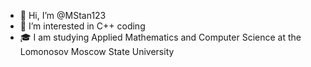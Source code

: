 - 👋 Hi, I’m @MStan123
- 👀 I’m interested in C++ coding
- 🎓 I am studying Applied Mathematics and Computer Science at the Lomonosov Moscow State University

<!---
MStan123/MStan123 is a ✨ special ✨ repository because its `README.md` (this file) appears on your GitHub profile.
You can click the Preview link to take a look at your changes.
--->
